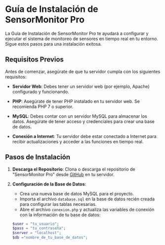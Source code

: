 # Guía de Instalación de SensorMonitor Pro

La Guía de Instalación de SensorMonitor Pro te ayudará a configurar y ejecutar el sistema de monitoreo de sensores en tiempo real en tu entorno. Sigue estos pasos para una instalación exitosa.

## Requisitos Previos

Antes de comenzar, asegúrate de que tu servidor cumpla con los siguientes requisitos:

- **Servidor Web**: Debes tener un servidor web (por ejemplo, Apache) configurado y funcionando.

- **PHP**: Asegúrate de tener PHP instalado en tu servidor web. Se recomienda PHP 7 o superior.

- **MySQL**: Debes contar con un servidor MySQL para almacenar los datos. Asegúrate de tener acceso y credenciales para crear una base de datos.

- **Conexión a Internet**: Tu servidor debe estar conectado a Internet para recibir actualizaciones y acceder a las funciones en tiempo real.

## Pasos de Instalación

1. **Descarga el Repositorio**:
   Clona o descarga el repositorio de "SensorMonitor Pro" desde [GitHub](https://github.com/tuusuario/sensormonitorpro) en tu servidor.

2. **Configuración de la Base de Datos**:
   - Crea una nueva base de datos MySQL para el proyecto.
   - Importa el archivo `database.sql` en la base de datos recién creada para configurar las tablas necesarias.
   - Abre el archivo `conexion.php` y actualiza las variables de conexión con la información de tu base de datos:

   ```php
   $user = "tu_usuario";
   $pass = "tu_contraseña";
   $server = "localhost";
   $db ="nombre_de_tu_base_de_datos";
